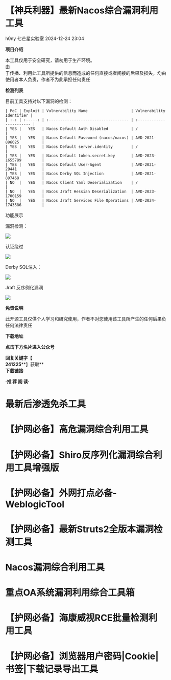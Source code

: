 #  【神兵利器】最新Nacos综合漏洞利用工具   
h0ny  七芒星实验室   2024-12-24 23:04  
  
**项目介绍**  
  
本工具仅用于安全研究，请勿用于生产环境。  
由  
于传播、利用此工具所提供的信息而造成的任何直接或者间接的后果及损失，均由使用者本人负责，作者不为此承担任何责任  
  
**检测列表**  
  
目前工具支持对以下漏洞的检测：  
```
| PoC | Exploit | Vulnerability Name                   | Vulnerability Identifier |
| :-: | :-----: | :----------------------------------- | :----------------------- |
| YES |   YES   | Nacos Default Auth Disabled          | /                        |
| YES |   YES   | Nacos Default Password (nacos/nacos) | AVD-2021-896025          |
| YES |   YES   | Nacos Default server.identity        | /                        |
| YES |   YES   | Nacos Default token.secret.key       | AVD-2023-1655789         |
| YES |   YES   | Nacos Default User-Agent             | AVD-2021-29441           |
| YES |   YES   | Nacos Derby SQL Injection            | AVD-2021-897468          |
| NO  |   YES   | Nacos Client Yaml Deserialization    | /                        |
| NO  |   YES   | Nacos Jraft Hessian Deserialization  | AVD-2023-1700159         |
| NO  |   YES   | Nacos Jraft Services File Operations | AVD-2024-1743586         |
```  
  
  
功能展示  
  
漏洞检测：  
  
![](https://mmbiz.qpic.cn/mmbiz_png/PJcQz9vmUicnhVbBSXJMXPAvFiaEhetnPnSoa6Nmjibu8MsdarNPt0icR0Tqmd5ZibUKJYfJCMf5FN8naR8MvPaRsog/640?wx_fmt=png&from=appmsg "")  
  
认证绕过  
  
![](https://mmbiz.qpic.cn/mmbiz_png/PJcQz9vmUicnhVbBSXJMXPAvFiaEhetnPn5EGUc9e58DcCmDXTBTM0ia1sWvtnYCbfK1oCibMrFVeWSt7qOkD2Gk3Q/640?wx_fmt=png&from=appmsg "")  
  
Derby SQL注入：  
  
![](https://mmbiz.qpic.cn/mmbiz_png/PJcQz9vmUicnhVbBSXJMXPAvFiaEhetnPn1zcDSqSyvLdG68A6ibjiaxgZV1gkljkJCSJIh5EC7gX1eraU6uL5CCsQ/640?wx_fmt=png&from=appmsg "")  
  
Jraft 反序例化漏洞  
  
![](https://mmbiz.qpic.cn/mmbiz_png/PJcQz9vmUicnhVbBSXJMXPAvFiaEhetnPn08XpSTOfXcH2krTbk67jo7gupe0tGpKXzIN2rUEBKN9VKYE2MCBiaeg/640?wx_fmt=png&from=appmsg "")  
  
**免责说明**  
  
此开源工具仅供个人学习和研究使用，作者不对您使用该工具所产生的任何后果负任何法律责任  
  
**下载地址**  
  
**点击下方名片进入公众号**  
  
**回复关键字【**  
**241225****】获取**  
**下载链接**  
  
**·推 荐 阅 读·**  
  
# 最新后渗透免杀工具  
# 【护网必备】高危漏洞综合利用工具  
# 【护网必备】Shiro反序列化漏洞综合利用工具增强版  
# 【护网必备】外网打点必备-WeblogicTool  
# 【护网必备】最新Struts2全版本漏洞检测工具  
# Nacos漏洞综合利用工具  
# 重点OA系统漏洞利用综合工具箱    
# 【护网必备】海康威视RCE批量检测利用工具  
# 【护网必备】浏览器用户密码|Cookie|书签|下载记录导出工具  
  
  
  
